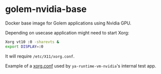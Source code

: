 # golem-nvidia-base

Docker base image for Golem applications using Nvidia GPU.

Depending on usecase application might need to start Xorg:

```bash
Xorg vt10 :0 -sharevts &
export DISPLAY=:0
```

It will require `/etc/X11/xorg.conf`.

Example of a [xorg.conf](../self_test_img/xorg.conf.nvidia-headless) used by `ya-runtime-vm-nvidia`'s internal test app.
